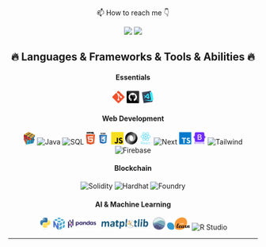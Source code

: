<!--
**bg5fxp-JF/bg5fxp-JF** is a ✨ _special_ ✨ repository because its `README.md` (this file) appears on your GitHub profile.

Here are some ideas to get you started:

- 🔭 I’m currently working on ...
- 🌱 I’m currently learning ...
- 👯 I’m looking to collaborate on ...
- 🤔 I’m looking for help with ...
- 💬 Ask me about ...
- 📫 How to reach me: ...
- 😄 Pronouns: ...
- ⚡ Fun fact: ...
-->

<!--
<h1 align="center">
<a href="https://git.io/typing-svg"><img src="https://readme-typing-svg.demolab.com?font=Fira+Code&pause=1000&center=true&width=435&lines=Hello...+I'm+Jacob;I+love+all+things+Blockchain+%E2%9A%9B%EF%B8%8F+;Music+%F0%9F%8E%B5;And+AI+%F0%9F%A6%BE" alt="Typing SVG" /></a>
</h1>
###  <img src="/images/Developer.gif" alt="developer gif"  height="45px">  About Me:
-->
   
<p align="center">
  📫 How to reach me 👇
</p>
<p align="center"> <a href="https://www.linkedin.com/in/jacob-fecunda"><img src="https://img.shields.io/badge/linkedin-%230077B5.svg?&style=for-the-badge&logo=linkedin&logoColor=white" height=23></a> <a href="mailto:jacobfecunda@outlook.com"><img src="https://img.shields.io/badge/Microsoft_Outlook-0078D4?style=for-the-badge&logo=microsoft-outlook&logoColor=white" height=23></a> 

<h2 align="center">🔥 Languages & Frameworks & Tools & Abilities 🔥</h2>
<h4 align="center">Essentials</h4>
<p align="center">
   <img title="Git" height="25" src="images/git-original.svg">
  <img title="GitHub" height="25" src="images/github.svg">
  <img title="Visual Studio Code" height="25" src="images/vscode.png">
</p>
<h4 align="center">Web Development</h4>
<p align="center">
  <img title="Problem Solving" height="25" src="images/problemSolving.png">
  <img title="Java" height="25" src="https://www.vectorlogo.zone/logos/java/java-icon.svg">
  <img title="SQL" height="25" src="https://www.vectorlogo.zone/logos/sqlite/sqlite-icon.svg">
  <img title="HTML5" height="25" src="images/html5.svg">
  <img title="CSS" height="25" src="images/css.svg">
  <img title="Javascript" height="25" src="images/javascript.svg">
  <img title="JSON" height="25" src="images/json.svg">
  <img title="React" height="25" src="https://raw.githubusercontent.com/devicons/devicon/master/icons/react/react-original-wordmark.svg">
  <img title="Next" height="25" src="https://github.com/jalbertsr/logo-badge-images/blob/master/img/rsz_nextjs.png?raw=true">
  <img title="Typescript" height="25" src="https://raw.githubusercontent.com/devicons/devicon/master/icons/typescript/typescript-original.svg">
  <img title="Bootstrap" height="25" src="https://raw.githubusercontent.com/devicons/devicon/master/icons/bootstrap/bootstrap-plain-wordmark.svg">
  <img title="Tailwind" height="25" src="https://www.vectorlogo.zone/logos/tailwindcss/tailwindcss-icon.svg">
  <img title="Firebase" height="25" src="https://www.vectorlogo.zone/logos/firebase/firebase-icon.svg">

</p>
<h4 align="center">Blockchain</h4>
<p align="center">
   <img title="Solidity" height="25" src="https://www.vectorlogo.zone/logos/ethereum/ethereum-icon.svg">
  <img title="Hardhat" height="25" src="https://seeklogo.com/images/H/hardhat-logo-888739EBB4-seeklogo.com.png">
  <img title="Foundry" height="25" src="https://avatars.githubusercontent.com/u/99892494?s=280&v=4">
</p>
<h4 align="center">AI & Machine Learning</h4>
<p align="center">
  <img title="Python" height="25" src="images/python-original.svg">
  <img title="Numpy" height="25" src="images/numpy.svg">
  <img title="Pandas" height="25" src="images/pandas.svg">
  <img title="Matplotlib" height="25" src="images/matplotlib.svg">
  <img title="Seaborn" height="25" src="images/seaborn.svg">
  <img title="Scikit Learn" height="25" src="images/Scikit_learn.svg">
  <img title="R Studio" height="25" src="https://www.vectorlogo.zone/logos/r-project/r-project-icon.svg">
</p>
<hr>


